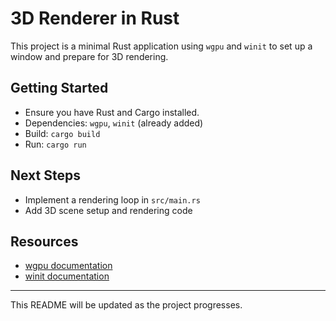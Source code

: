 # 3D Renderer in Rust

This project is a minimal Rust application using `wgpu` and `winit` to set up a window and prepare for 3D rendering. 

## Getting Started

- Ensure you have Rust and Cargo installed.
- Dependencies: `wgpu`, `winit` (already added)
- Build: `cargo build`
- Run: `cargo run`

## Next Steps
- Implement a rendering loop in `src/main.rs`
- Add 3D scene setup and rendering code

## Resources
- [wgpu documentation](https://docs.rs/wgpu)
- [winit documentation](https://docs.rs/winit)

---
This README will be updated as the project progresses.
